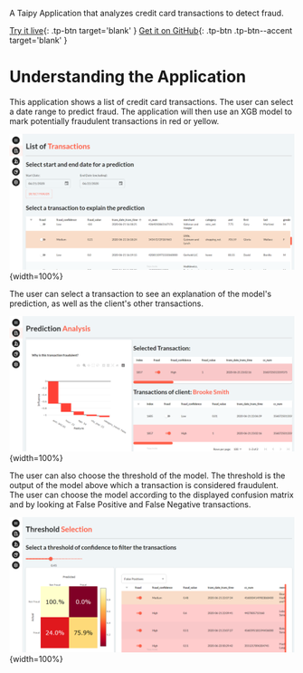 A Taipy Application that analyzes credit card transactions to detect fraud.

[Try it live](https://fraud-detection.taipy.cloud/Transactions?null=){: .tp-btn target='blank' }
[Get it on GitHub](https://github.com/Avaiga/demo-fraud-detection){: .tp-btn .tp-btn--accent target='blank' }

# Understanding the Application
This application shows a list of credit card transactions. The user can select a date range to
predict fraud. The application will then use an XGB model to mark potentially fraudulent
transactions in red or yellow. 

![List of Transactions Page](images/fraud_transactions.png){width=100%}

The user can select a transaction to see an explanation of the model's prediction, as well as the client's
 other transactions.

![Prediction Explanation Page](images/fraud_explanation.png){width=100%}

The user can also choose the threshold of the model. The threshold is the output of the model
 above which a transaction is considered fraudulent. The user can choose the model according
  to the displayed confusion matrix and by looking at False Positive and False Negative transactions.

![Threshold Selection Page](images/fraud_threshold.png){width=100%}